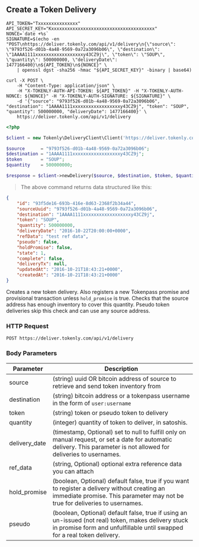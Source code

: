 ## Create a Token Delivery

```shell
API_TOKEN="Txxxxxxxxxxxxxxx"
API_SECRET_KEY="Kxxxxxxxxxxxxxxxxxxxxxxxxxxxxxxxxxxxxxxx"
NONCE=`date +%s`
SIGNATURE=$(echo -en "POST\nhttps://deliver.tokenly.com/api/v1/delivery\n{\"source\": \"9793f526-d01b-4a48-9569-0a72a3096b06\", \"destination\": \"1AAAA1111xxxxxxxxxxxxxxxxxxy43CZ9j\", \"token\": \"SOUP\", \"quantity\": 500000000, \"deliveryDate\": 1477166400}\n${API_TOKEN}\n${NONCE}" \
    | openssl dgst -sha256 -hmac "${API_SECRET_KEY}" -binary | base64)

curl -X POST \
    -H "Content-Type: application/json" \
    -H "X-TOKENLY-AUTH-API-TOKEN: ${API_TOKEN}" -H "X-TOKENLY-AUTH-NONCE: ${NONCE}" -H "X-TOKENLY-AUTH-SIGNATURE: ${SIGNATURE}" \
    -d '{"source": "9793f526-d01b-4a48-9569-0a72a3096b06", "destination": "1AAAA1111xxxxxxxxxxxxxxxxxxy43CZ9j", "token": "SOUP", "quantity": 500000000, "deliveryDate": 1477166400}' \
    https://deliver.tokenly.com/api/v1/delivery
```

```php
<?php

$client = new Tokenly\DeliveryClient\Client('https://deliver.tokenly.com', $API_TOKEN, $API_SECRET_KEY);

$source      = "9793f526-d01b-4a48-9569-0a72a3096b06";
$destination = "1AAAA1111xxxxxxxxxxxxxxxxxxy43CZ9j";
$token       = "SOUP";
$quantity    = 500000000;

$response = $client->newDelivery($source, $destination, $token, $quantity);

```


> The above command returns data structured like this:

```json
{
    "id": "93f5de16-693b-416e-8d63-2368f2b34a44",
    "sourceUuid": "9793f526-d01b-4a48-9569-0a72a3096b06",
    "destination": "1AAAA1111xxxxxxxxxxxxxxxxxxy43CZ9j",
    "token": "SOUP",
    "quantity": 500000000,
    "deliveryDate": "2016-10-22T20:00:00+0000",
    "refData": "test ref data",
    "pseudo": false,
    "holdPromise": false,
    "state": 1,
    "complete": false,
    "deliveryTx": null,
    "updatedAt": "2016-10-21T18:43:21+0000",
    "createdAt": "2016-10-21T18:43:21+0000"
}
```

Creates a new token delivery.  Also registers a new Tokenpass promise and provisional transaction unless `hold_promise` is true.  Checks that the source address has enough inventory to cover this quantity.  Pseudo token deliveries skip this check and can use any source address. 


### HTTP Request

`POST https://deliver.tokenly.com/api/v1/delivery`


### Body Parameters

Parameter     | Description
------------  | -----------
source        | (string) uuid OR bitcoin address of source to retrieve and send token inventory from
destination   | (string) bitcoin address or a tokenpass username in the form of `user:username`
token         | (string) token or pseudo token to delivery
quantity      | (integer) quantity of token to deliver, in satoshis.
delivery_date | (timestamp, Optional) set to null to fulfill only on manual request, or set a date for automatic delivery.  This parameter is not allowed for deliveries to usernames.
ref_data      | (string, Optional) optional extra reference data you can attach
hold_promise  | (boolean, Optional) default false, true if you want to register a delivery without creating an immediate promise.  This parameter may not be true for deliveries to usernames.
pseudo        | (boolean, Optional) default false, true if using an un-issued (not real) token, makes delivery stuck in promise form and unfulfillable until swapped for a real token delivery.

